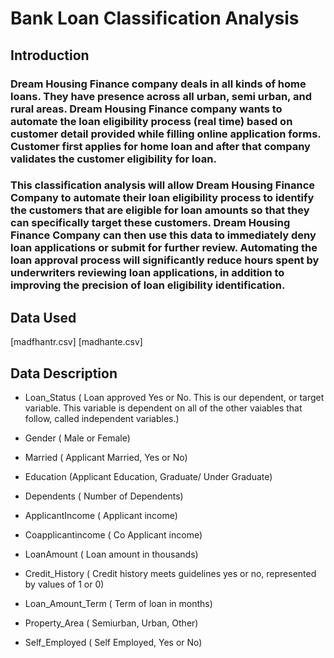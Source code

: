 # Bank Loan Classification Analysis 

## Introduction

###  Dream Housing Finance company deals in all kinds of home loans. They have presence across all urban, semi urban, and rural areas. Dream Housing Finance company wants to automate the loan eligibility process (real time) based on customer detail provided while filling online application forms. Customer first applies for home loan and after that company validates the customer eligibility for loan. 
### This classification analysis will allow Dream Housing Finance Company to automate their loan eligibility process to identify the customers that are eligible for loan amounts so that they can specifically target these customers. Dream Housing Finance Company can then use this data to immediately deny loan applications or submit for further review. Automating the loan approval process will significantly reduce hours spent by underwriters reviewing loan applications, in addition to improving the precision of loan eligibility identification. 


## Data Used 

 [madfhantr.csv]
 [madhante.csv]


## Data Description

* Loan_Status ( Loan approved Yes or No. This is our dependent, or target variable. This variable is dependent on all of the other vaiables that follow, called independent variables.)

* Gender ( Male or Female)

* Married ( Applicant Married, Yes or No)

* Education (Applicant Education, Graduate/ Under Graduate)

* Dependents ( Number of Dependents)

* ApplicantIncome ( Applicant income)

* Coapplicantincome ( Co Applicant income)

* LoanAmount ( Loan amount in thousands)

* Credit_History ( Credit history meets guidelines yes or no, represented by values of 1 or 0)

* Loan_Amount_Term ( Term of loan in months)

* Property_Area ( Semiurban, Urban, Other)

* Self_Employed ( Self Employed, Yes or No)



